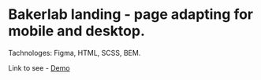 # Bakerlab landing - page adapting for mobile and desktop.
Tachnologes: Figma, HTML, SCSS, BEM.

Link to see - [Demo](https://<your_account>.github.io/<repo_name>/)
